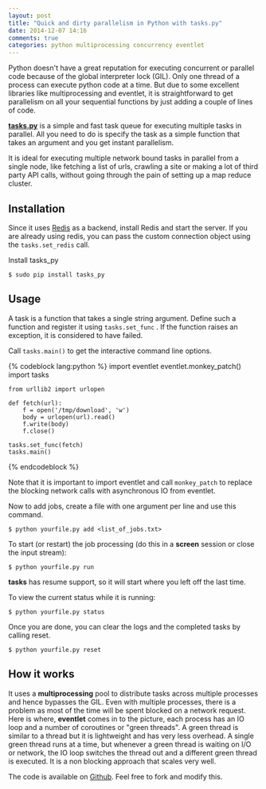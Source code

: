 ```yaml
---
layout: post
title: "Quick and dirty parallelism in Python with tasks.py"
date: 2014-12-07 14:16
comments: true
categories: python multiprocessing concurrency eventlet
---
```


Python doesn't have a great reputation for executing concurrent or parallel code because of the global interpreter lock (GIL). Only one thread of a process can execute python code at a time. But due to some excellent libraries like multiprocessing and eventlet, it is straightforward to get parallelism on all your sequential functions by just adding a couple of lines of code. 

[__tasks.py__](https://github.com/vivekn/tasks) is a simple and fast task queue for executing multiple tasks in parallel. All you need to do is specify the task as a simple function that takes an argument and you get instant parallelism.

It is ideal for executing multiple network bound tasks in parallel from a single node, like fetching a list of urls, crawling a site or making a lot of third party API calls, without going through the pain of setting up a map reduce cluster. 

Installation
---------------
Since it uses [Redis](http://redis.io) as a backend, install Redis and start the server. If you are already using redis, you can pass the custom connection object using the `tasks.set_redis` call.

Install tasks_py

    $ sudo pip install tasks_py

 Usage
----------

A task is a function that takes a single string argument. Define such a function and register it using `tasks.set_func` . If the function raises an exception, it is considered to have failed.

Call `tasks.main()` to get the interactive command line options. 	

{% codeblock lang:python %}
    import eventlet
    eventlet.monkey_patch()
    import tasks
    
    from urllib2 import urlopen
    
    def fetch(url):
    	f = open('/tmp/download', 'w')
    	body = urlopen(url).read()
    	f.write(body)
    	f.close()
    	
    tasks.set_func(fetch)
    tasks.main()
{% endcodeblock %}

Note that it is important to import eventlet and call `monkey_patch` to replace the blocking network calls with asynchronous IO from eventlet.

Now to add jobs, create a file with one argument per line and use this command.

`$ python yourfile.py add <list_of_jobs.txt>`

To start (or restart) the job processing (do this in a **screen** session or close the input stream):

`$ python yourfile.py run`

**tasks** has resume support, so it will start where you left off the last time.

To view the current status while it is running: 

`$ python yourfile.py status`

Once you are done, you can clear the logs and the completed tasks by calling reset.

`$ python yourfile.py reset`


How it works
----------------------
It uses a **multiprocessing** pool to distribute tasks across multiple processes and hence bypasses the GIL. Even with multiple processes, there is a problem as most of the time will be spent blocked on a network request. Here is where, **eventlet** comes in to the picture, each process has an IO loop and a number of coroutines or "green threads".  A green thread is similar to a thread but it is lightweight and has very less overhead. A single green thread runs at a time, but whenever a green thread is waiting on I/O or network, the IO loop switches the thread out and a different green thread is executed. It is a non blocking approach that scales very well. 



The code is available on [Github](https://github.com/vivekn/tasks). Feel free to fork and modify this.